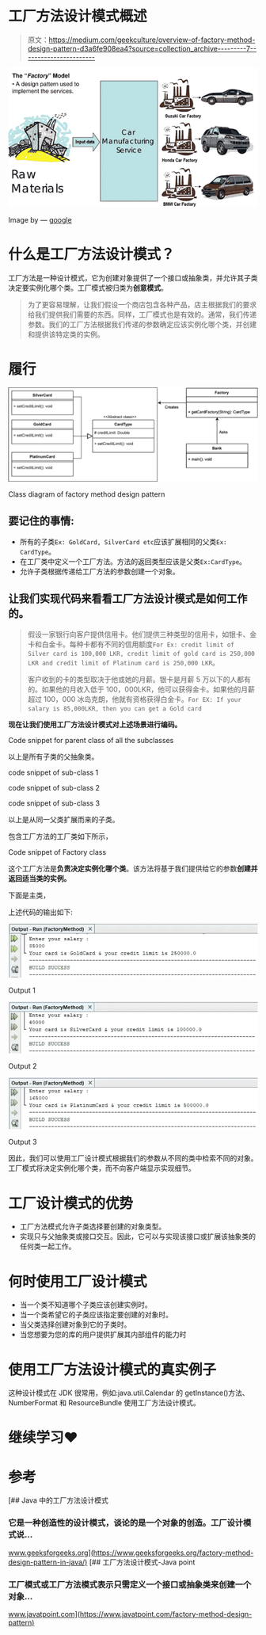 # 工厂方法设计模式概述

> 原文：<https://medium.com/geekculture/overview-of-factory-method-design-pattern-d3a6fe908ea4?source=collection_archive---------7----------------------->

![](img/3e050518ba95998c8ffc62af5a0bc599.png)

Image by — [google](https://www.google.com/search?q=factory+method+design+pattern&sxsrf=ALeKk00ebwNxZsWuI43t7gNDXQ2w3-HK5g:1621760177551&source=lnms&tbm=isch&sa=X&ved=2ahUKEwimkKy6t9_wAhUe4jgGHf6IAq0Q_AUoAXoECAEQAw&biw=1366&bih=625#imgrc=kkp_5JVD0XeomM&imgdii=uDBNId54pZiP8M)

# 什么是工厂方法设计模式？

工厂方法是一种设计模式，它为创建对象提供了一个接口或抽象类，并允许其子类决定要实例化哪个类。工厂模式被归类为**创意模式**。

> 为了更容易理解，让我们假设一个商店包含各种产品，店主根据我们的要求给我们提供我们需要的东西。同样，工厂模式也是有效的。通常，我们传递参数。我们的工厂方法根据我们传递的参数确定应该实例化哪个类，并创建和提供该特定类的实例。

# 履行

![](img/65899e450b9da4740fe6a8d97611a626.png)

Class diagram of factory method design pattern

## 要记住的事情:

*   所有的子类`Ex: GoldCard, SilverCard etc`应该扩展相同的父类`Ex: CardType`。
*   在工厂类中定义一个工厂方法。方法的返回类型应该是父类`Ex:CardType`。
*   允许子类根据传递给工厂方法的参数创建一个对象。

## 让我们实现代码来看看工厂方法设计模式是如何工作的。

> 假设一家银行向客户提供信用卡。他们提供三种类型的信用卡，如银卡、金卡和白金卡。每种卡都有不同的信用额度`For Ex: credit limit of Silver card is 100,000 LKR, credit limit of gold card is 250,000 LKR and credit limit of Platinum card is 250,000 LKR`。
> 
> 客户收到的卡的类型取决于他或她的月薪。银卡是月薪 5 万以下的人都有的。如果他的月收入低于 100，000LKR，他可以获得金卡。如果他的月薪超过 100，000 冰岛克朗，他就有资格获得白金卡。`For EX: If your salary is 85,000LKR, then you can get a Gold card`

**现在让我们使用工厂方法设计模式对上述场景进行编码。**

Code snippet for parent class of all the subclasses

以上是所有子类的父抽象类。

code snippet of sub-class 1

code snippet of sub-class 2

code snippet of sub-class 3

以上是从同一父类扩展而来的子类。

包含工厂方法的工厂类如下所示，

Code snippet of Factory class

这个工厂方法是**负责决定实例化哪个类**。该方法将基于我们提供给它的参数**创建并返回适当类的实例。**

下面是主类，

上述代码的输出如下:

![](img/1a45beb763aff06e079a84548e699f28.png)

Output 1

![](img/af398edfaec697f00ae8b35be19f2de8.png)

Output 2

![](img/a054310161b93dd5bdd06d6fa0954d8e.png)

Output 3

因此，我们可以使用工厂设计模式根据我们的参数从不同的类中检索不同的对象。工厂模式将决定实例化哪个类，而不向客户端显示实现细节。

# 工厂设计模式的优势

*   工厂方法模式允许子类选择要创建的对象类型。
*   实现只与父抽象类或接口交互。因此，它可以与实现该接口或扩展该抽象类的任何类一起工作。

# 何时使用工厂设计模式

*   当一个类不知道哪个子类应该创建实例时。
*   当一个类希望它的子类应该指定要创建的对象时。
*   当父类选择创建对象到它的子类时。
*   当您想要为您的库的用户提供扩展其内部组件的能力时

# 使用工厂方法设计模式的真实例子

这种设计模式在 JDK 很常用，例如:java.util.Calendar 的 getInstance()方法、NumberFormat 和 ResourceBundle 使用工厂方法设计模式。

# 继续学习❤️

# 参考

[](https://www.geeksforgeeks.org/factory-method-design-pattern-in-java/) [## Java 中的工厂方法设计模式

### 它是一种创造性的设计模式，谈论的是一个对象的创造。工厂设计模式说…

www.geeksforgeeks.org](https://www.geeksforgeeks.org/factory-method-design-pattern-in-java/) [](https://www.javatpoint.com/factory-method-design-pattern) [## 工厂方法设计模式-Java point

### 工厂模式或工厂方法模式表示只需定义一个接口或抽象类来创建一个对象…

www.javatpoint.com](https://www.javatpoint.com/factory-method-design-pattern)